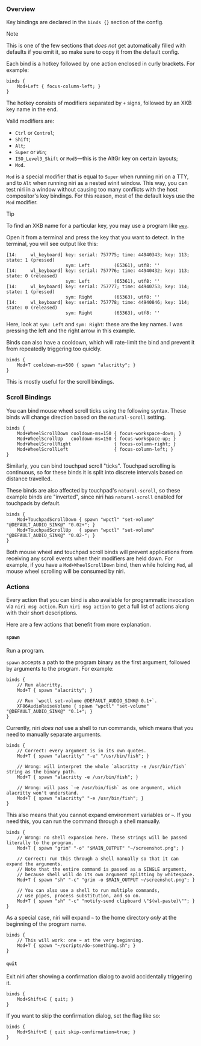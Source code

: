 ### Overview

Key bindings are declared in the `binds {}` section of the config.

> [!NOTE]
> This is one of the few sections that *does not* get automatically filled with defaults if you omit it, so make sure to copy it from the default config.

Each bind is a hotkey followed by one action enclosed in curly brackets.
For example:

```
binds {
    Mod+Left { focus-column-left; }
}
```

The hotkey consists of modifiers separated by `+` signs, followed by an XKB key name in the end.

Valid modifiers are:

- `Ctrl` or `Control`;
- `Shift`;
- `Alt`;
- `Super` or `Win`;
- `ISO_Level3_Shift` or `Mod5`—this is the AltGr key on certain layouts;
- `Mod`.

`Mod` is a special modifier that is equal to `Super` when running niri on a TTY, and to `Alt` when running niri as a nested winit window.
This way, you can test niri in a window without causing too many conflicts with the host compositor's key bindings.
For this reason, most of the default keys use the `Mod` modifier.

> [!TIP]
> To find an XKB name for a particular key, you may use a program like [`wev`](https://git.sr.ht/~sircmpwn/wev).
>
> Open it from a terminal and press the key that you want to detect.
> In the terminal, you will see output like this:
>
> ```
> [14:     wl_keyboard] key: serial: 757775; time: 44940343; key: 113; state: 1 (pressed)
>                       sym: Left         (65361), utf8: ''
> [14:     wl_keyboard] key: serial: 757776; time: 44940432; key: 113; state: 0 (released)
>                       sym: Left         (65361), utf8: ''
> [14:     wl_keyboard] key: serial: 757777; time: 44940753; key: 114; state: 1 (pressed)
>                       sym: Right        (65363), utf8: ''
> [14:     wl_keyboard] key: serial: 757778; time: 44940846; key: 114; state: 0 (released)
>                       sym: Right        (65363), utf8: ''
> ```
>
> Here, look at `sym: Left` and `sym: Right`: these are the key names.
> I was pressing the left and the right arrow in this example.

Binds can also have a cooldown, which will rate-limit the bind and prevent it from repeatedly triggering too quickly.

```
binds {
    Mod+T cooldown-ms=500 { spawn "alacritty"; }
}
```

This is mostly useful for the scroll bindings.

### Scroll Bindings

You can bind mouse wheel scroll ticks using the following syntax.
These binds will change direction based on the `natural-scroll` setting.

```
binds {
    Mod+WheelScrollDown cooldown-ms=150 { focus-workspace-down; }
    Mod+WheelScrollUp   cooldown-ms=150 { focus-workspace-up; }
    Mod+WheelScrollRight                { focus-column-right; }
    Mod+WheelScrollLeft                 { focus-column-left; }
}
```

Similarly, you can bind touchpad scroll "ticks".
Touchpad scrolling is continuous, so for these binds it is split into discrete intervals based on distance travelled.

These binds are also affected by touchpad's `natural-scroll`, so these example binds are "inverted", since niri has `natural-scroll` enabled for touchpads by default.

```
binds {
    Mod+TouchpadScrollDown { spawn "wpctl" "set-volume" "@DEFAULT_AUDIO_SINK@" "0.02+"; }
    Mod+TouchpadScrollUp   { spawn "wpctl" "set-volume" "@DEFAULT_AUDIO_SINK@" "0.02-"; }
}
```

Both mouse wheel and touchpad scroll binds will prevent applications from receiving any scroll events when their modifiers are held down.
For example, if you have a `Mod+WheelScrollDown` bind, then while holding `Mod`, all mouse wheel scrolling will be consumed by niri.

### Actions

Every action that you can bind is also available for programmatic invocation via `niri msg action`.
Run `niri msg action` to get a full list of actions along with their short descriptions.

Here are a few actions that benefit from more explanation.

#### `spawn`

Run a program.

`spawn` accepts a path to the program binary as the first argument, followed by arguments to the program.
For example:

```
binds {
    // Run alacritty.
    Mod+T { spawn "alacritty"; }

    // Run `wpctl set-volume @DEFAULT_AUDIO_SINK@ 0.1+`.
    XF86AudioRaiseVolume { spawn "wpctl" "set-volume" "@DEFAULT_AUDIO_SINK@" "0.1+"; }
}
```

Currently, niri *does not* use a shell to run commands, which means that you need to manually separate arguments.

```
binds {
    // Correct: every argument is in its own quotes.
    Mod+T { spawn "alacritty" "-e" "/usr/bin/fish"; }

    // Wrong: will interpret the whole `alacritty -e /usr/bin/fish` string as the binary path.
    Mod+T { spawn "alacritty -e /usr/bin/fish"; }

    // Wrong: will pass `-e /usr/bin/fish` as one argument, which alacritty won't understand.
    Mod+T { spawn "alacritty" "-e /usr/bin/fish"; }
}
```

This also means that you cannot expand environment variables or `~`.
If you need this, you can run the command through a shell manually.

```
binds {
    // Wrong: no shell expansion here. These strings will be passed literally to the program.
    Mod+T { spawn "grim" "-o" "$MAIN_OUTPUT" "~/screenshot.png"; }

    // Correct: run this through a shell manually so that it can expand the arguments.
    // Note that the entire command is passed as a SINGLE argument,
    // because shell will do its own argument splitting by whitespace.
    Mod+T { spawn "sh" "-c" "grim -o $MAIN_OUTPUT ~/screenshot.png"; }

    // You can also use a shell to run multiple commands,
    // use pipes, process substitution, and so on.
    Mod+T { spawn "sh" "-c" "notify-send clipboard \"$(wl-paste)\""; }
}
```

As a special case, niri will expand `~` to the home directory *only* at the beginning of the program name.

```
binds {
    // This will work: one ~ at the very beginning.
    Mod+T { spawn "~/scripts/do-something.sh"; }
}
```

#### `quit`

Exit niri after showing a confirmation dialog to avoid accidentally triggering it.

```
binds {
    Mod+Shift+E { quit; }
}
```

If you want to skip the confirmation dialog, set the flag like so:

```
binds {
    Mod+Shift+E { quit skip-confirmation=true; }
}
```
